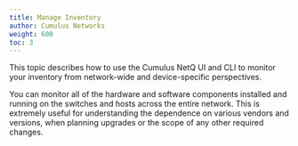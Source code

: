```yaml
---
title: Manage Inventory
author: Cumulus Networks
weight: 600
toc: 3
---
```

This topic describes how to use the Cumulus NetQ UI and CLI to monitor your inventory from network-wide and device-specific perspectives.

You can monitor all of the hardware and software components installed and running on the switches and hosts across the entire network. This is extremely useful for understanding the dependence on various vendors and versions, when planning upgrades or the scope of any other required changes.
